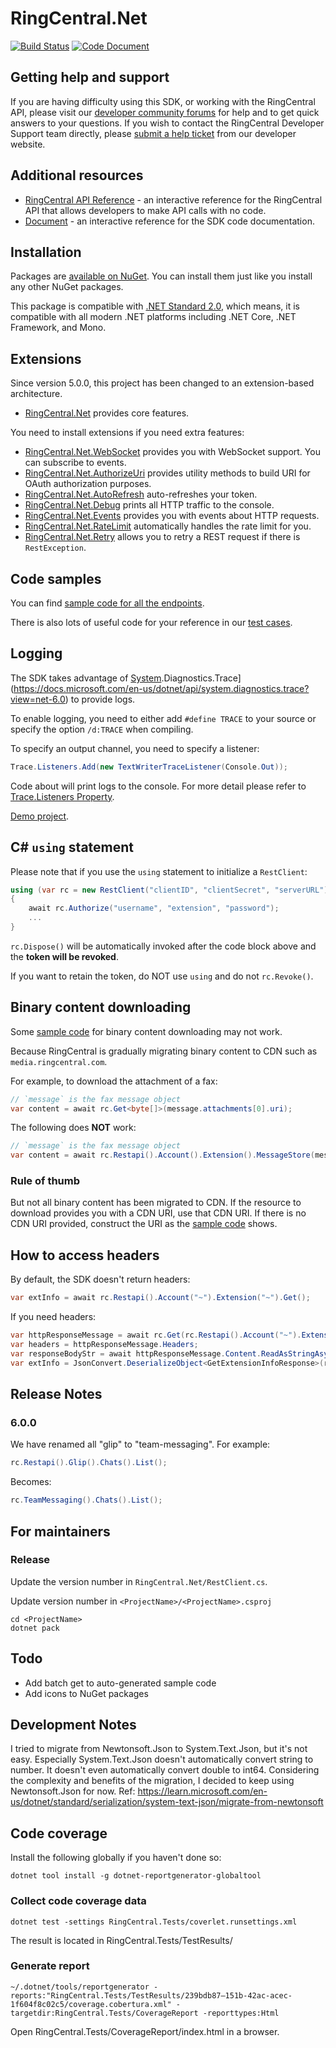 # RingCentral.Net

[![Build Status](https://github.com/ringcentral/RingCentral.Net/workflows/.NET/badge.svg?branch=master)](https://github.com/ringcentral/RingCentral.Net/actions)
[![Code Document](https://img.shields.io/badge/csharpdoc-reference-blue?branch=master&service=github)](https://ringcentral.github.io/RingCentral.Net/html/annotated.html)

## Getting help and support

If you are having difficulty using this SDK, or working with the RingCentral API, please visit our [developer community forums](https://community.ringcentral.com/spaces/144/) for help and to get quick answers to your questions. If you wish to contact the RingCentral Developer Support team directly, please [submit a help ticket](https://developers.ringcentral.com/support/create-case) from our developer website.

## Additional resources

* [RingCentral API Reference](https://developer.ringcentral.com/api-docs/latest/index.html) - an interactive reference for the RingCentral API that allows developers to make API calls with no code.
* [Document](https://ringcentral.github.io/RingCentral.Net/html/annotated.html) - an interactive reference for the SDK code documentation.

## Installation

Packages are [available on NuGet](https://www.nuget.org/packages?q=ringcentral.net).
You can install them just like you install any other NuGet packages.

This package is compatible with [.NET Standard 2.0](https://learn.microsoft.com/en-us/dotnet/standard/net-standard?tabs=net-standard-2-0), which means, it is compatible with all modern .NET platforms including .NET Core, .NET Framework, and Mono.


## Extensions

Since version 5.0.0, this project has been changed to an extension-based architecture. 

- [RingCentral.Net](./RingCentral.Net) provides core features. 

You need to install extensions if you need extra features:

- [RingCentral.Net.WebSocket](./RingCentral.Net.WebSocket) provides you with WebSocket support. You can subscribe to events.
- [RingCentral.Net.AuthorizeUri](./RingCentral.Net.AuthorizeUri) provides utility methods to build URI for OAuth authorization purposes. 
- [RingCentral.Net.AutoRefresh](./RingCentral.Net.AutoRefresh) auto-refreshes your token.
- [RingCentral.Net.Debug](./RingCentral.Net.Debug) prints all HTTP traffic to the console.
- [RingCentral.Net.Events](./RingCentral.Net.Events) provides you with events about HTTP requests.
- [RingCentral.Net.RateLimit](./RingCentral.Net.RateLimit) automatically handles the rate limit for you.
- [RingCentral.Net.Retry](./RingCentral.Net.Retry) allows you to retry a REST request if there is `RestException`.


## Code samples

You can find [sample code for all the endpoints](./RingCentral.Net/samples.md).

There is also lots of useful code for your reference in our [test cases](./RingCentral.Tests).


## Logging

The SDK takes advantage of [System](https://docs.microsoft.com/en-us/dotnet/api/system.diagnostics.trace?view=net-6.0).Diagnostics.Trace](https://docs.microsoft.com/en-us/dotnet/api/system.diagnostics.trace?view=net-6.0) to provide logs.

To enable logging, you need to either add `#define TRACE` to your source or specify the option `/d:TRACE` when compiling.

To specify an output channel, you need to specify a listener: 

```cs
Trace.Listeners.Add(new TextWriterTraceListener(Console.Out));
```

Code about will print logs to the console. For more detail please refer to [Trace.Listeners Property](https://docs.microsoft.com/en-us/dotnet/api/system.diagnostics.trace.listeners?view=net-6.0).

[Demo project](https://github.com/tylerlong/rc-logging-demo-csharp).


## C# `using` statement

Please note that if you use the `using` statement to initialize a `RestClient`:

```cs
using (var rc = new RestClient("clientID", "clientSecret", "serverURL"))
{
    await rc.Authorize("username", "extension", "password");
    ...
}
````

`rc.Dispose()` will be automatically invoked after the code block above and the **token will be revoked**.

If you want to retain the token, do NOT use `using` and do not `rc.Revoke()`. 


## Binary content downloading

Some [sample code](./RingCentral.Net/samples.md) for binary content downloading may not work.

Because RingCentral is gradually migrating binary content to CDN such as `media.ringcentral.com`.

For example, to download the attachment of a fax:

```cs
// `message` is the fax message object
var content = await rc.Get<byte[]>(message.attachments[0].uri);
```

The following does **NOT** work:

```cs
// `message` is the fax message object
var content = await rc.Restapi().Account().Extension().MessageStore(message.id).Content(message.attachments[0].id).Get();
```

### Rule of thumb

But not all binary content has been migrated to CDN.
If the resource to download provides you with a CDN URI, use that CDN URI.
If there is no CDN URI provided, construct the URI as the [sample code](./samples.md) shows.


## How to access headers

By default, the SDK doesn't return headers:

```cs
var extInfo = await rc.Restapi().Account("~").Extension("~").Get();
```

If you need headers:

```cs
var httpResponseMessage = await rc.Get(rc.Restapi().Account("~").Extension("~").Path(true));
var headers = httpResponseMessage.Headers;
var responseBodyStr = await httpResponseMessage.Content.ReadAsStringAsync();
var extInfo = JsonConvert.DeserializeObject<GetExtensionInfoResponse>(responseBodyStr);
```

## Release Notes

### 6.0.0

We have renamed all "glip" to "team-messaging". For example:

```cs
rc.Restapi().Glip().Chats().List();
```

Becomes:

```cs
rc.TeamMessaging().Chats().List();
```


## For maintainers

### Release
Update the version number in `RingCentral.Net/RestClient.cs`.

Update version number in `<ProjectName>/<ProjectName>.csproj`

```
cd <ProjectName>
dotnet pack
```

## Todo

- Add batch get to auto-generated sample code
- Add icons to NuGet packages


## Development Notes

I tried to migrate from Newtonsoft.Json to System.Text.Json, but it's not easy.
Especially System.Text.Json doesn't automatically convert string to number. It doesn't even automatically convert double to int64.
Considering the complexity and benefits of the migration, I decided to keep using Newtonsoft.Json for now.
Ref: https://learn.microsoft.com/en-us/dotnet/standard/serialization/system-text-json/migrate-from-newtonsoft


## Code coverage

Install the following globally if you haven't done so:
```
dotnet tool install -g dotnet-reportgenerator-globaltool
```

### Collect code coverage data

```
dotnet test -settings RingCentral.Tests/coverlet.runsettings.xml
```
The result is located in RingCentral.Tests/TestResults/


### Generate report

```
~/.dotnet/tools/reportgenerator -reports:"RingCentral.Tests/TestResults/239bdb87–151b-42ac-acec-1f604f8c02c5/coverage.cobertura.xml" -targetdir:RingCentral.Tests/CoverageReport -reporttypes:Html
```
Open RingCentral.Tests/CoverageReport/index.html in a browser.
